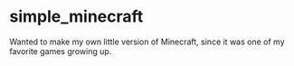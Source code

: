 # simple_minecraft
Wanted to make my own little version of Minecraft, since it was one of my favorite games growing up.
